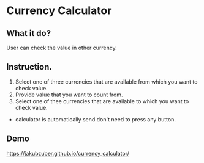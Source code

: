 # Currency Calculator

## What it do?

User can check the value in other currency.

## Instruction.

1. Select one of three currencies that are available from which you want to check value.
2. Provide value that you want to count from.
3. Select one of thee currencies that are available to which you want to check value.

* calculator is automatically send don't need to press any button.
## Demo

https://jakubzuber.github.io/currency_calculator/